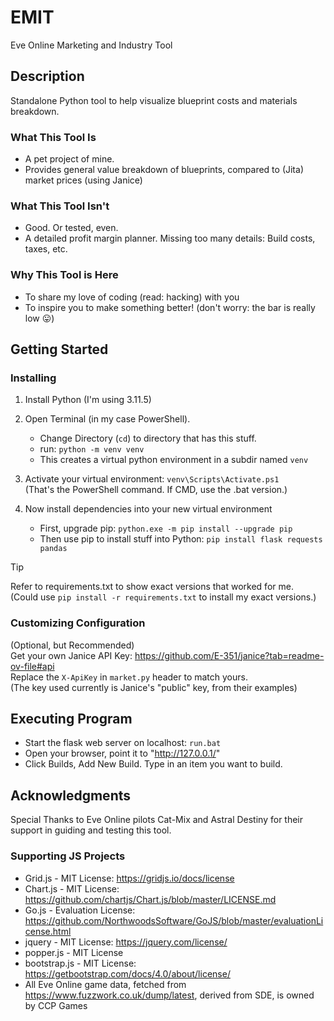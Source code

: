 # EMIT
Eve Online Marketing and Industry Tool

## Description
Standalone Python tool to help visualize blueprint costs and materials breakdown.

### What This Tool Is
* A pet project of mine.
* Provides general value breakdown of blueprints, compared to (Jita) market prices (using Janice)

### What This Tool Isn't
* Good. Or tested, even.
* A detailed profit margin planner.  Missing too many details: Build costs, taxes, etc.

### Why This Tool is Here
* To share my love of coding (read: hacking) with you
* To inspire you to make something better! (don't worry: the bar is really low :stuck_out_tongue:)

## Getting Started

### Installing

1. Install Python (I'm using 3.11.5)

2. Open Terminal (in my case PowerShell).
   * Change Directory (`cd`) to directory that has this stuff.
   * run: `python -m venv venv`
   * This creates a virtual python environment in a subdir named `venv`

3. Activate your virtual environment: `venv\Scripts\Activate.ps1` \
   (That's the PowerShell command.  If CMD, use the .bat version.)

4. Now install dependencies into your new virtual environment
   * First, upgrade pip: `python.exe -m pip install --upgrade pip`
   * Then use pip to install stuff into Python: `pip install flask requests pandas`

> [!TIP]
> Refer to requirements.txt to show exact versions that worked for me.\
> (Could use `pip install -r requirements.txt` to install my exact versions.)

### Customizing Configuration

(Optional, but Recommended)\
Get your own Janice API Key: https://github.com/E-351/janice?tab=readme-ov-file#api \
Replace the `X-ApiKey` in `market.py` header to match yours.\
(The key used currently is Janice's "public" key, from their examples)

## Executing Program

* Start the flask web server on localhost: `run.bat`
* Open your browser, point it to "http://127.0.0.1/"
* Click Builds, Add New Build. Type in an item you want to build.

## Acknowledgments
Special Thanks to Eve Online pilots Cat-Mix and Astral Destiny for their support in guiding and testing this tool.

### Supporting JS Projects
* Grid.js - MIT License: https://gridjs.io/docs/license 
* Chart.js - MIT License: https://github.com/chartjs/Chart.js/blob/master/LICENSE.md
* Go.js - Evaluation License: https://github.com/NorthwoodsSoftware/GoJS/blob/master/evaluationLicense.html
* jquery - MIT License: https://jquery.com/license/
* popper.js - MIT License
* bootstrap.js - MIT License: https://getbootstrap.com/docs/4.0/about/license/
* All Eve Online game data, fetched from https://www.fuzzwork.co.uk/dump/latest, derived from SDE, is owned by CCP Games
